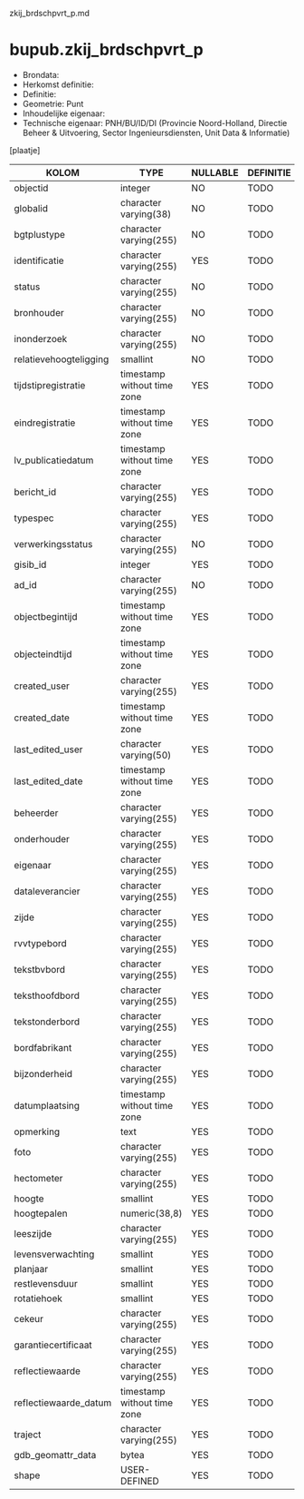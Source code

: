 zkij_brdschpvrt_p.md

# bupub.zkij_brdschpvrt_p


* Brondata: 
* Herkomst definitie: 
* Definitie: 
* Geometrie: Punt
* Inhoudelijke eigenaar: 
* Technische eigenaar: PNH/BU/ID/DI (Provincie Noord-Holland, Directie Beheer & Uitvoering, Sector Ingenieursdiensten, Unit Data & Informatie)

[plaatje]


|KOLOM                            |TYPE                       |NULLABLE|DEFINITIE|
|------                           |----                       |-----   |-----    |
|objectid                         |integer                    |NO      |TODO|
|globalid                         |character varying(38)      |NO      |TODO|
|bgtplustype                      |character varying(255)     |NO      |TODO|
|identificatie                    |character varying(255)     |YES     |TODO|
|status                           |character varying(255)     |NO      |TODO|
|bronhouder                       |character varying(255)     |NO      |TODO|
|inonderzoek                      |character varying(255)     |NO      |TODO|
|relatievehoogteligging           |smallint                   |NO      |TODO|
|tijdstipregistratie              |timestamp without time zone|YES     |TODO|
|eindregistratie                  |timestamp without time zone|YES     |TODO|
|lv_publicatiedatum               |timestamp without time zone|YES     |TODO|
|bericht_id                       |character varying(255)     |YES     |TODO|
|typespec                         |character varying(255)     |YES     |TODO|
|verwerkingsstatus                |character varying(255)     |NO      |TODO|
|gisib_id                         |integer                    |YES     |TODO|
|ad_id                            |character varying(255)     |NO      |TODO|
|objectbegintijd                  |timestamp without time zone|YES     |TODO|
|objecteindtijd                   |timestamp without time zone|YES     |TODO|
|created_user                     |character varying(255)     |YES     |TODO|
|created_date                     |timestamp without time zone|YES     |TODO|
|last_edited_user                 |character varying(50)      |YES     |TODO|
|last_edited_date                 |timestamp without time zone|YES     |TODO|
|beheerder                        |character varying(255)     |YES     |TODO|
|onderhouder                      |character varying(255)     |YES     |TODO|
|eigenaar                         |character varying(255)     |YES     |TODO|
|dataleverancier                  |character varying(255)     |YES     |TODO|
|zijde                            |character varying(255)     |YES     |TODO|
|rvvtypebord                      |character varying(255)     |YES     |TODO|
|tekstbvbord                      |character varying(255)     |YES     |TODO|
|teksthoofdbord                   |character varying(255)     |YES     |TODO|
|tekstonderbord                   |character varying(255)     |YES     |TODO|
|bordfabrikant                    |character varying(255)     |YES     |TODO|
|bijzonderheid                    |character varying(255)     |YES     |TODO|
|datumplaatsing                   |timestamp without time zone|YES     |TODO|
|opmerking                        |text                       |YES     |TODO|
|foto                             |character varying(255)     |YES     |TODO|
|hectometer                       |character varying(255)     |YES     |TODO|
|hoogte                           |smallint                   |YES     |TODO|
|hoogtepalen                      |numeric(38,8)              |YES     |TODO|
|leeszijde                        |character varying(255)     |YES     |TODO|
|levensverwachting                |smallint                   |YES     |TODO|
|planjaar                         |smallint                   |YES     |TODO|
|restlevensduur                   |smallint                   |YES     |TODO|
|rotatiehoek                      |smallint                   |YES     |TODO|
|cekeur                           |character varying(255)     |YES     |TODO|
|garantiecertificaat              |character varying(255)     |YES     |TODO|
|reflectiewaarde                  |character varying(255)     |YES     |TODO|
|reflectiewaarde_datum            |timestamp without time zone|YES     |TODO|
|traject                          |character varying(255)     |YES     |TODO|
|gdb_geomattr_data                |bytea                      |YES     |TODO|
|shape                            |USER-DEFINED               |YES     |TODO|
